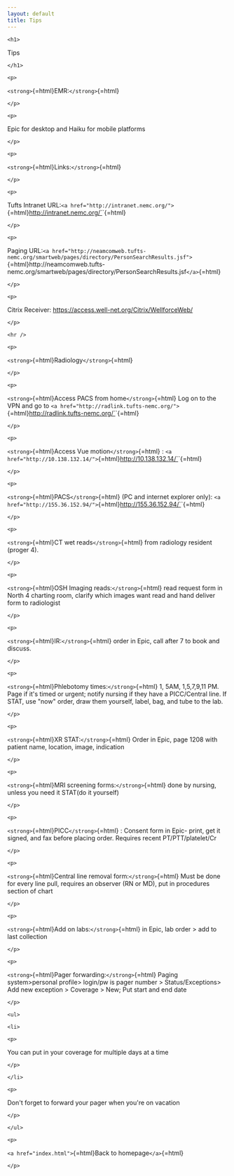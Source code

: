 ```yaml
---
layout: default
title: Tips
---
```

```{=html}
<h1>
```
Tips
```{=html}
</h1>
```
```{=html}
<p>
```
`<strong>`{=html}EMR:`</strong>`{=html}
```{=html}
</p>
```
```{=html}
<p>
```
Epic for desktop and Haiku for mobile platforms
```{=html}
</p>
```
```{=html}
<p>
```
`<strong>`{=html}Links:`</strong>`{=html}
```{=html}
</p>
```
```{=html}
<p>
```
Tufts Intranet URL:`<a href="http://intranet.nemc.org/">`{=html}http://intranet.nemc.org/`</a>`{=html}
```{=html}
</p>
```
```{=html}
<p>
```
Paging URL:`<a href="http://neamcomweb.tufts-
nemc.org/smartweb/pages/directory/PersonSearchResults.jsf">`{=html}http://neamcomweb.tufts-
nemc.org/smartweb/pages/directory/PersonSearchResults.jsf`</a>`{=html}
```{=html}
</p>
```
```{=html}
<p>
```
Citrix Receiver: https://access.well-net.org/Citrix/WellforceWeb/
```{=html}
</p>
```
```{=html}
<hr />
```
```{=html}
<p>
```
`<strong>`{=html}Radiology`</strong>`{=html}
```{=html}
</p>
```
```{=html}
<p>
```
`<strong>`{=html}Access PACS from home`</strong>`{=html} Log on to the VPN and go to `<a href="http://radlink.tufts-nemc.org/">`{=html}http://radlink.tufts-nemc.org/`</a>`{=html}
```{=html}
</p>
```
```{=html}
<p>
```
`<strong>`{=html}Access Vue motion`</strong>`{=html} : `<a href="http://10.138.132.14/">`{=html}http://10.138.132.14/`</a>`{=html}
```{=html}
</p>
```
```{=html}
<p>
```
`<strong>`{=html}PACS`</strong>`{=html} (PC and internet explorer only): `<a href="http://155.36.152.94/">`{=html}http://155.36.152.94/`</a>`{=html}
```{=html}
</p>
```
```{=html}
<p>
```
`<strong>`{=html}CT wet reads`</strong>`{=html} from radiology resident (proger 4).
```{=html}
</p>
```
```{=html}
<p>
```
`<strong>`{=html}OSH Imaging reads:`</strong>`{=html} read request form in North 4 charting room, clarify which images want read
and hand deliver form to radiologist
```{=html}
</p>
```
```{=html}
<p>
```
`<strong>`{=html}IR:`</strong>`{=html} order in Epic, call after 7 to book and discuss.
```{=html}
</p>
```
```{=html}
<p>
```
`<strong>`{=html}Phlebotomy times:`</strong>`{=html} 1, 5AM, 1,5,7,9,11 PM. Page if it's timed or urgent; notify nursing if
they have a PICC/Central line. If STAT, use "now" order, draw them yourself, label, bag, and tube to
the lab.
```{=html}
</p>
```
```{=html}
<p>
```
`<strong>`{=html}XR STAT:`</strong>`{=html} Order in Epic, page 1208 with patient name, location, image, indication
```{=html}
</p>
```
```{=html}
<p>
```
`<strong>`{=html}MRI screening forms:`</strong>`{=html} done by nursing, unless you need it STAT(do it yourself)
```{=html}
</p>
```
```{=html}
<p>
```
`<strong>`{=html}PICC`</strong>`{=html} : Consent form in Epic- print, get it signed, and fax before placing order. Requires
recent PT/PTT/platelet/Cr
```{=html}
</p>
```
```{=html}
<p>
```
`<strong>`{=html}Central line removal form:`</strong>`{=html} Must be done for every line pull, requires an observer (RN or
MD), put in procedures section of chart
```{=html}
</p>
```
```{=html}
<p>
```
`<strong>`{=html}Add on labs:`</strong>`{=html} in Epic, lab order \> add to last collection
```{=html}
</p>
```
```{=html}
<p>
```
`<strong>`{=html}Pager forwarding:`</strong>`{=html} Paging system\>personal profile\> login/pw is pager number \> Status/Exceptions\>
Add new exception \> Coverage \> New; Put start and end date
```{=html}
</p>
```
```{=html}
<ul>
```
```{=html}
<li>
```
```{=html}
<p>
```
You can put in your coverage for multiple days at a time
```{=html}
</p>
```
```{=html}
</li>
```
```{=html}
<p>
```
Don't forget to forward your pager when you're on vacation
```{=html}
</p>
```
```{=html}
</ul>
```
```{=html}
<p>
```
`<a href="index.html">`{=html}Back to homepage`</a>`{=html}
```{=html}
</p>
```
